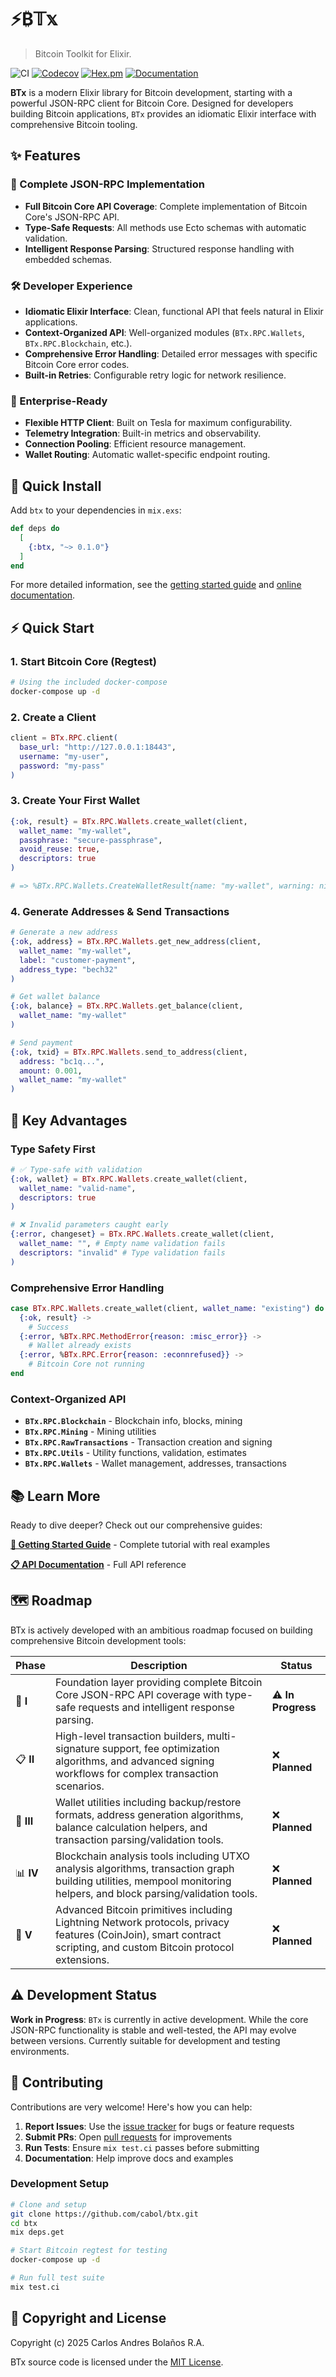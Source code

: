# ⚡₿𝕋𝕩
> Bitcoin Toolkit for Elixir.

![CI](http://github.com/cabol/btx/workflows/CI/badge.svg)
[![Codecov](http://codecov.io/gh/cabol/btx/graph/badge.svg)](http://codecov.io/gh/cabol/btx/graph/badge.svg)
[![Hex.pm](http://img.shields.io/hexpm/v/btx.svg)](http://hex.pm/packages/btx)
[![Documentation](http://img.shields.io/badge/Documentation-ff69b4)](http://hexdocs.pm/btx)

**BTx** is a modern Elixir library for Bitcoin development, starting with a
powerful JSON-RPC client for Bitcoin Core. Designed for developers building
Bitcoin applications, `BTx` provides an idiomatic Elixir interface with
comprehensive Bitcoin tooling.

## ✨ Features

### 🚀 Complete JSON-RPC Implementation
- **Full Bitcoin Core API Coverage**: Complete implementation of Bitcoin
  Core's JSON-RPC API.
- **Type-Safe Requests**: All methods use Ecto schemas with automatic
  validation.
- **Intelligent Response Parsing**: Structured response handling with embedded
  schemas.

### 🛠️ Developer Experience
- **Idiomatic Elixir Interface**: Clean, functional API that feels natural in
  Elixir applications.
- **Context-Organized API**: Well-organized modules (`BTx.RPC.Wallets`,
  `BTx.RPC.Blockchain`, etc.).
- **Comprehensive Error Handling**: Detailed error messages with specific
  Bitcoin Core error codes.
- **Built-in Retries**: Configurable retry logic for network resilience.

### 🔧 Enterprise-Ready
- **Flexible HTTP Client**: Built on Tesla for maximum configurability.
- **Telemetry Integration**: Built-in metrics and observability.
- **Connection Pooling**: Efficient resource management.
- **Wallet Routing**: Automatic wallet-specific endpoint routing.

## 🚀 Quick Install

Add `btx` to your dependencies in `mix.exs`:

```elixir
def deps do
  [
    {:btx, "~> 0.1.0"}
  ]
end
```

For more detailed information, see the
[getting started guide][getting_started] and
[online documentation][docs].

[getting_started]: http://hexdocs.pm/btx/getting-started.html
[docs]: http://hexdocs.pm/btx/BTx.html

## ⚡ Quick Start

### 1. Start Bitcoin Core (Regtest)
```bash
# Using the included docker-compose
docker-compose up -d
```

### 2. Create a Client
```elixir
client = BTx.RPC.client(
  base_url: "http://127.0.0.1:18443",
  username: "my-user",
  password: "my-pass"
)
```

### 3. Create Your First Wallet
```elixir
{:ok, result} = BTx.RPC.Wallets.create_wallet(client,
  wallet_name: "my-wallet",
  passphrase: "secure-passphrase",
  avoid_reuse: true,
  descriptors: true
)

# => %BTx.RPC.Wallets.CreateWalletResult{name: "my-wallet", warning: nil}
```

### 4. Generate Addresses & Send Transactions
```elixir
# Generate a new address
{:ok, address} = BTx.RPC.Wallets.get_new_address(client,
  wallet_name: "my-wallet",
  label: "customer-payment",
  address_type: "bech32"
)

# Get wallet balance
{:ok, balance} = BTx.RPC.Wallets.get_balance(client,
  wallet_name: "my-wallet"
)

# Send payment
{:ok, txid} = BTx.RPC.Wallets.send_to_address(client,
  address: "bc1q...",
  amount: 0.001,
  wallet_name: "my-wallet"
)
```

## 🎯 Key Advantages

### Type Safety First
```elixir
# ✅ Type-safe with validation
{:ok, wallet} = BTx.RPC.Wallets.create_wallet(client,
  wallet_name: "valid-name",
  descriptors: true
)

# ❌ Invalid parameters caught early
{:error, changeset} = BTx.RPC.Wallets.create_wallet(client,
  wallet_name: "", # Empty name validation fails
  descriptors: "invalid" # Type validation fails
)
```

### Comprehensive Error Handling
```elixir
case BTx.RPC.Wallets.create_wallet(client, wallet_name: "existing") do
  {:ok, result} ->
    # Success
  {:error, %BTx.RPC.MethodError{reason: :misc_error}} ->
    # Wallet already exists
  {:error, %BTx.RPC.Error{reason: :econnrefused}} ->
    # Bitcoin Core not running
end
```

### Context-Organized API
- **`BTx.RPC.Blockchain`** - Blockchain info, blocks, mining
- **`BTx.RPC.Mining`** - Mining utilities
- **`BTx.RPC.RawTransactions`** - Transaction creation and signing
- **`BTx.RPC.Utils`** - Utility functions, validation, estimates
- **`BTx.RPC.Wallets`** - Wallet management, addresses, transactions

## 📚 Learn More

Ready to dive deeper? Check out our comprehensive guides:

**[📖 Getting Started Guide](docs/getting-started.md)** - Complete tutorial
with real examples

**[📋 API Documentation](http://hexdocs.pm/btx)** - Full API reference

## 🗺️ Roadmap

BTx is actively developed with an ambitious roadmap focused on building
comprehensive Bitcoin development tools:

| **Phase** | **Description** | **Status** |
|-----------|-----------------|------------|
| 🔌 **I** | Foundation layer providing complete Bitcoin Core JSON-RPC API coverage with type-safe requests and intelligent response parsing. | ⚠️ **In Progress** |
| 📋 **II** | High-level transaction builders, multi-signature support, fee optimization algorithms, and advanced signing workflows for complex transaction scenarios. | ❌ **Planned** |
| 🚧 **III** | Wallet utilities including backup/restore formats, address generation algorithms, balance calculation helpers, and transaction parsing/validation tools. | ❌ **Planned** |
| 📊 **IV** | Blockchain analysis tools including UTXO analysis algorithms, transaction graph building utilities, mempool monitoring helpers, and block parsing/validation tools. | ❌ **Planned** |
| 🧙 **V** | Advanced Bitcoin primitives including Lightning Network protocols, privacy features (CoinJoin), smart contract scripting, and custom Bitcoin protocol extensions. | ❌ **Planned** |

## ⚠️ Development Status

**Work in Progress**: `BTx` is currently in active development. While the core
JSON-RPC functionality is stable and well-tested, the API may evolve between
versions. Currently suitable for development and testing environments.

## 🤝 Contributing

Contributions are very welcome! Here's how you can help:

1. **Report Issues**: Use the [issue tracker](https://github.com/cabol/btx/issues)
   for bugs or feature requests
2. **Submit PRs**: Open [pull requests](https://github.com/cabol/btx/pulls)
   for improvements
3. **Run Tests**: Ensure `mix test.ci` passes before submitting
4. **Documentation**: Help improve docs and examples

### Development Setup
```bash
# Clone and setup
git clone https://github.com/cabol/btx.git
cd btx
mix deps.get

# Start Bitcoin regtest for testing
docker-compose up -d

# Run full test suite
mix test.ci
```

## 📄 Copyright and License

Copyright (c) 2025 Carlos Andres Bolaños R.A.

BTx source code is licensed under the [MIT License](LICENSE.md).
